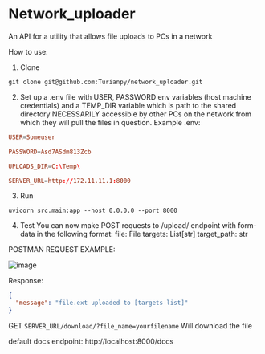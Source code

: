 # Network_uploader
An API for a utility that allows file uploads to PCs in a network

How to use:
1. Clone

```shell
git clone git@github.com:Turianpy/network_uploader.git
```

2. Set up a .env file with USER, PASSWORD env variables (host machine credentials) and a TEMP_DIR variable which is path to the shared directory NECESSARILY accessible by other PCs on the network from which they will pull the files in question. Example .env:
```conf
USER=Someuser

PASSWORD=Asd7ASdm813Zcb

UPLOADS_DIR=C:\Temp\

SERVER_URL=http://172.11.11.1:8000

```
3. Run
```shell
uvicorn src.main:app --host 0.0.0.0 --port 8000
```
4. Test
You can now make POST requests to /upload/ endpoint with form-data in the following format:
file: File
targets: List[str]
target_path: str

POSTMAN REQUEST EXAMPLE:

![image](https://github.com/Turianpy/network_uploader/assets/111991884/079b86c7-1c33-4152-ab6f-67dd0c048a03)


Response:

```json
{
  "message": "file.ext uploaded to [targets list]"
}
```

GET `SERVER_URL/download/?file_name=yourfilename` Will download the file

default docs endpoint: http://localhost:8000/docs



